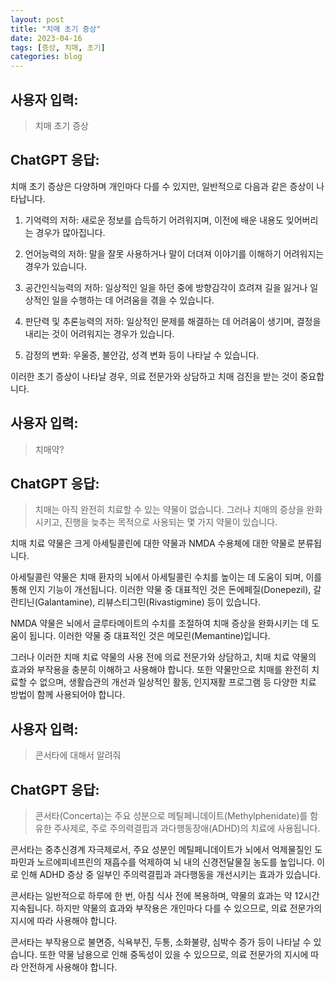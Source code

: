 ```yaml
---
layout: post
title: "치매 초기 증상"
date: 2023-04-16
tags: [증상, 치매, 초기]
categories: blog
---
```


## 사용자 입력:
> 치매 초기 증상

## ChatGPT 응답:
> 

치매 초기 증상은 다양하며 개인마다 다를 수 있지만, 일반적으로 다음과 같은 증상이 나타납니다.

1. 기억력의 저하: 새로운 정보를 습득하기 어려워지며, 이전에 배운 내용도 잊어버리는 경우가 많아집니다.

2. 언어능력의 저하: 말을 잘못 사용하거나 말이 더뎌져 이야기를 이해하기 어려워지는 경우가 있습니다.

3. 공간인식능력의 저하: 일상적인 일을 하던 중에 방향감각이 흐려져 길을 잃거나 일상적인 일을 수행하는 데 어려움을 겪을 수 있습니다.

4. 판단력 및 추론능력의 저하: 일상적인 문제를 해결하는 데 어려움이 생기며, 결정을 내리는 것이 어려워지는 경우가 있습니다.

5. 감정의 변화: 우울증, 불안감, 성격 변화 등이 나타날 수 있습니다.

이러한 초기 증상이 나타날 경우, 의료 전문가와 상담하고 치매 검진을 받는 것이 중요합니다.

## 사용자 입력:
> 치매약?

## ChatGPT 응답:
> 치매는 아직 완전히 치료할 수 있는 약물이 없습니다. 그러나 치매의 증상을 완화시키고, 진행을 늦추는 목적으로 사용되는 몇 가지 약물이 있습니다.

치매 치료 약물은 크게 아세틸콜린에 대한 약물과 NMDA 수용체에 대한 약물로 분류됩니다.

아세틸콜린 약물은 치매 환자의 뇌에서 아세틸콜린 수치를 높이는 데 도움이 되며, 이를 통해 인지 기능이 개선됩니다. 이러한 약물 중 대표적인 것은 돈에페질(Donepezil), 갈란티닌(Galantamine), 리뷰스티그민(Rivastigmine) 등이 있습니다.

NMDA 약물은 뇌에서 글루타메이트의 수치를 조절하여 치매 증상을 완화시키는 데 도움이 됩니다. 이러한 약물 중 대표적인 것은 메모린(Memantine)입니다.

그러나 이러한 치매 치료 약물의 사용 전에 의료 전문가와 상담하고, 치매 치료 약물의 효과와 부작용을 충분히 이해하고 사용해야 합니다. 또한 약물만으로 치매를 완전히 치료할 수 없으며, 생활습관의 개선과 일상적인 활동, 인지재활 프로그램 등 다양한 치료 방법이 함께 사용되어야 합니다.

## 사용자 입력:
> 콘서타에 대해서 알려줘

## ChatGPT 응답:
> 콘서타(Concerta)는 주요 성분으로 메틸페니데이트(Methylphenidate)를 함유한 주사제로, 주로 주의력결핍과 과다행동장애(ADHD)의 치료에 사용됩니다. 

콘서타는 중추신경계 자극제로서, 주요 성분인 메틸페니데이트가 뇌에서 억제물질인 도파민과 노르에피네프린의 재흡수를 억제하여 뇌 내의 신경전달물질 농도를 높입니다. 이로 인해 ADHD 증상 중 일부인 주의력결핍과 과다행동을 개선시키는 효과가 있습니다.

콘서타는 일반적으로 하루에 한 번, 아침 식사 전에 복용하며, 약물의 효과는 약 12시간 지속됩니다. 하지만 약물의 효과와 부작용은 개인마다 다를 수 있으므로, 의료 전문가의 지시에 따라 사용해야 합니다.

콘서타는 부작용으로 불면증, 식욕부진, 두통, 소화불량, 심박수 증가 등이 나타날 수 있습니다. 또한 약물 남용으로 인해 중독성이 있을 수 있으므로, 의료 전문가의 지시에 따라 안전하게 사용해야 합니다.

